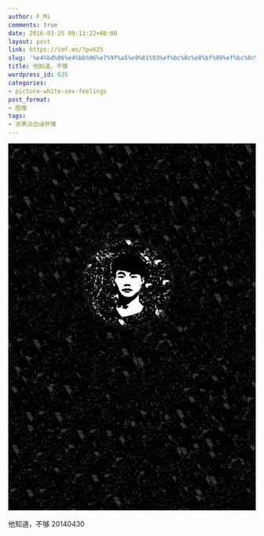 ```yaml
---
author: F_Ms
comments: true
date: 2016-03-25 09:13:22+00:00
layout: post
link: https://imf.ms/?p=625
slug: '%e4%bd%86%e4%bb%96%e7%9f%a5%e9%81%93%ef%bc%8c%e8%bf%99%ef%bc%8c%e4%b8%8d%e5%a4%9f'
title: 他知道，不够
wordpress_id: 625
categories:
- picture-white-sex-feelings
post_format:
- 图像
tags:
- 浓黑淡白话怀情
---
```


![黑白-色情怀_大图20160130](/img/post/wp/2016/03/黑白-色情怀_大图20160130.jpg)


他知道，不够 20140430
